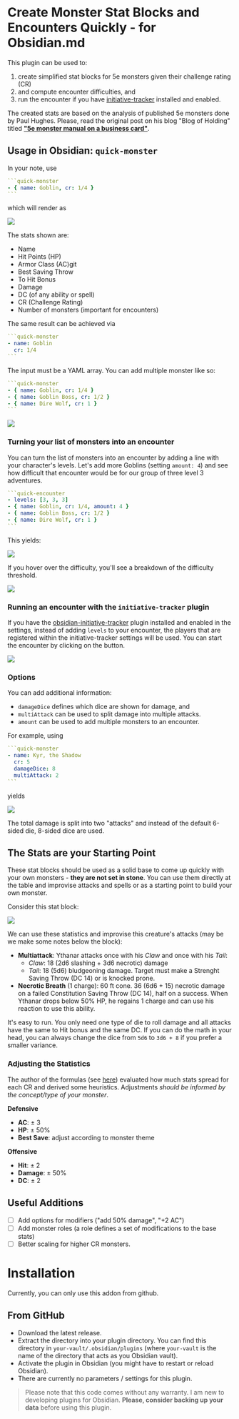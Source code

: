 # Create Monster Stat Blocks and Encounters Quickly - for Obsidian.md

This plugin can be used to:

1. create simplified stat blocks for 5e monsters given their challenge rating (CR)
2. and compute encounter difficulties, and
3. run the encounter if you have [initiative-tracker](https://github.com/valentine195/obsidian-initiative-tracker) installed and enabled.

The created stats are based on the analysis of published 5e monsters done by Paul Hughes. Please, read the original post on his blog "Blog of Holding" titled **["5e monster manual on a business card"](http://blogofholding.com/?p=7338)**.

## Usage in Obsidian: `quick-monster`

In your note, use

````yaml
```quick-monster
- { name: Goblin, cr: 1/4 }
```
````

which will render as

<img src="https://github.com/g-bauer/obsidian-quick-monsters/blob/main/img/goblin.png">

The stats shown are:
- Name
- Hit Points (HP)
- Armor Class (AC)git 
- Best Saving Throw
- To Hit Bonus
- Damage
- DC (of any ability or spell)
- CR (Challenge Rating)
- Number of monsters (important for encounters)

The same result can be achieved via

````yaml
```quick-monster
- name: Goblin
  cr: 1/4
```
````

The input must be a YAML array. You can add multiple monster like so:

````yaml
```quick-monster
- { name: Goblin, cr: 1/4 }
- { name: Goblin Boss, cr: 1/2 }
- { name: Dire Wolf, cr: 1 }
```
````

<img src="https://github.com/g-bauer/obsidian-quick-monsters/blob/main/img/multiple_monsters.PNG">

### Turning your list of monsters into an encounter

You can turn the list of monsters into an encounter by adding a line with your character's levels.
Let's add more Goblins (setting `amount: 4`)  and see how difficult that encounter would be for our group of three level 3 adventures.

````yaml
```quick-encounter
- levels: [3, 3, 3]
- { name: Goblin, cr: 1/4, amount: 4 }
- { name: Goblin Boss, cr: 1/2 }
- { name: Dire Wolf, cr: 1 }
```
````
This yields:

<img src="https://github.com/g-bauer/obsidian-quick-monsters/blob/main/img/encounter.PNG">

If you hover over the difficulty, you'll see a breakdown of the difficulty threshold.

<img src="https://github.com/g-bauer/obsidian-quick-monsters/blob/main/img/encounter-tooltip.PNG">

### Running an encounter with the `initiative-tracker` plugin

If you have the [obsidian-initiative-tracker](https://github.com/valentine195/obsidian-initiative-tracker) plugin installed and enabled in the settings, instead of adding `levels` to your encounter, the players that are registered within the initiative-tracker settings will be used. You can start the encounter by clicking on the button.

<img src="https://github.com/g-bauer/obsidian-quick-monsters/blob/main/img/initiative-tracker-integration.png">

### Options

You can add additional information:
- `damageDice` defines which dice are shown for damage, and
- `multiAttack` can be used to split damage into multiple attacks.
- `amount` can be used to add multiple monsters to an encounter.

For example, using

````yaml
```quick-monster
- name: Kyr, the Shadow
  cr: 5
  damageDice: 8
  multiAttack: 2
```
````

yields

<img src="https://github.com/g-bauer/obsidian-quick-monsters/blob/main/img/kyr.PNG">

The total damage is split into two "attacks" and instead of the default 6-sided die, 8-sided dice are used.

## The Stats are your Starting Point

These stat blocks should be used as a solid base to come up quickly with your own monsters - **they are not set in stone**.
You can use them directly at the table and improvise attacks and spells or as a starting point to build your own monster.

Consider this stat block:

<img src="https://github.com/g-bauer/obsidian-quick-monsters/blob/main/img/ythanar.PNG">

We can use these statistics and improvise this creature's attacks (may be we make some notes below the block):

- **Multiattack**: Ythanar attacks once with his *Claw* and once with his *Tail*:
  -  *Claw*: 18 (2d6 slashing + 3d6 necrotic) damage
  -  *Tail*: 18 (5d6) bludgeoning damage. Target must make a Strenght Saving Throw (DC 14) or is knocked prone.
- **Necrotic Breath** (1 charge): 60 ft cone. 36 (6d6 + 15) necrotic damage on a failed Constitution Saving Throw (DC 14), half on a success. When Ythanar drops below 50% HP, he regains 1 charge and can use his reaction to use this ability.

It's easy to run. You only need one type of die to roll damage and all attacks have the same to Hit bonus and the same DC.
If you can do the math in your head, you can always change the dice from `5d6` to `3d6 + 8` if you prefer a smaller variance.

### Adjusting the Statistics

The author of the formulas (see [here](http://blogofholding.com/?p=7338)) evaluated how much stats spread for each CR and derived some heuristics. Adjustments *should be informed by the concept/type of your monster*.

**Defensive**

- **AC**: &pm; 3
- **HP**: &pm; 50%  
- **Best Save**: adjust according to monster theme
  
**Offensive**
- **Hit**: &pm; 2
- **Damage**: &pm; 50%
- **DC**: &pm; 2

## Useful Additions

- [ ] Add options for modifiers ("add 50% damage", "+2 AC")
- [ ] Add monster roles (a role defines a set of modifications to the base stats)
- [ ] Better scaling for higher CR monsters.

# Installation

Currently, you can only use this addon from github.

## From GitHub

- Download the latest release.
- Extract the directory into your plugin directory. You can find this directory in `your-vault/.obsidian/plugins` (where `your-vault` is the name of the directory that acts as you Obsidian vault).
- Activate the plugin in Obsidian (you might have to restart or reload Obsidian).
- There are currently no parameters / settings for this plugin.

> Please note that this code comes without any warranty. I am new to developing plugins for Obsidian. **Please, consider backing up your data** before using this plugin.

